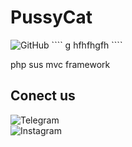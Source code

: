 # PussyCat
<img alt="GitHub" src="https://img.shields.io/github/license/Masihgh/pussycat?style=flat-square">
````
g hfhfhgfh
````


php sus mvc framework

## Conect us
<div>
<img alt="Telegram" src="https://img.shields.io/badge/Telegram-t.me/masihghaznavi-9cf?logo=telegram&style=social"></br>
<img alt="Instagram" src="https://img.shields.io/badge/Instagram-@ghaznavi.masih-9cf?logo=Instagram&style=social">

</div>

